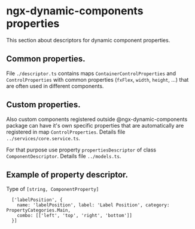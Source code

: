 # ngx-dynamic-components properties

This section about descriptors for dynamic component properties.

## Common properties.

File `./descriptor.ts` contains maps `ContainerControlProperties` and `ControlProperties` with common properties (`fxFlex`, `width`, `height`, ...) that are often used in different components.

## Custom properties.

Also custom components registered outside @ngx-dynamic-components package can have it's own specific properties that are automatically are  registered in map `ControlProperties`. Details file `../services/core.service.ts`.

For that purpose use property `propertiesDescriptor` of class `ComponentDescriptor`. Details file `../models.ts`.

## Example of property descriptor.

Type of `[string, ComponentProperty]`
```
  ['labelPosition', {
    name: 'labelPosition', label: 'Label Position', category: PropertyCategories.Main,
    combo: [['left', 'top', 'right', 'bottom']]
  }]
```
